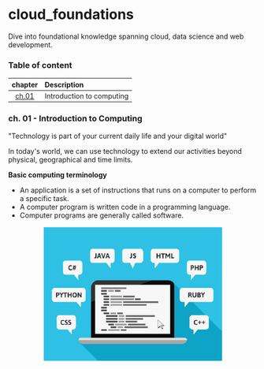# cloud_foundations
Dive into foundational knowledge spanning cloud, data science and web development.

### Table of content
|chapter|Description|
|:-----:|:----------|
|[ch.01](#ch.01)| Introduction to computing |

### <a id="ch.01"></a> ch. 01 - Introduction to Computing

"Technology is part of your current daily life and your digital world"

In today's world, we can use technology to extend our activities beyond physical, geographical and time limits. 

**Basic computing terminology**
- An application is a set of instructions that runs on a computer to perform a specific task.
- A computer program is written code in a programming language.
- Computer programs are generally called software.

<p align="center">
  <a href="https://github.com/lokmanTech/cloud_foundations/blob/f0a3ec0987f4d13b7ab4b06c62c6e0999e34e558/img/basic_computer_terminology.png">
    <img src="img/basic_computer_terminology.png" alt="basic_computing_terminology">
  </a>
</p>
